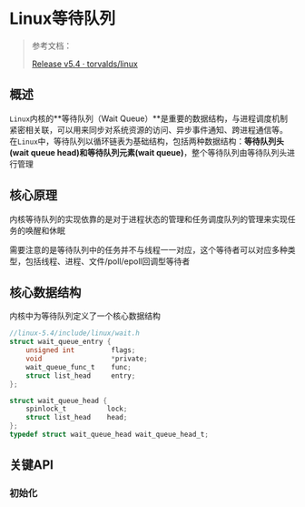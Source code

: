# Linux等待队列

> 参考文档：
>
> [Release v5.4 · torvalds/linux](https://github.com/torvalds/linux/releases/tag/v5.4)

## 概述

`Linux`内核的**等待队列（Wait Queue）**是重要的数据结构，与进程调度机制紧密相关联，可以用来同步对系统资源的访问、异步事件通知、跨进程通信等。
在`Linux`中，等待队列以循环链表为基础结构，包括两种数据结构：**等待队列头(wait queue head)**和**等待队列元素(wait queue)**，整个等待队列由等待队列头进行管理

## 核心原理

内核等待队列的实现依靠的是对于进程状态的管理和任务调度队列的管理来实现任务的唤醒和休眠

需要注意的是等待队列中的任务并不与线程一一对应，这个等待者可以对应多种类型，包括线程、进程、文件/poll/epoll回调型等待者

## 核心数据结构

内核中为等待队列定义了一个核心数据结构

```c
//linux-5.4/include/linux/wait.h
struct wait_queue_entry {
    unsigned int         flags;
    void                 *private;
    wait_queue_func_t    func;
    struct list_head     entry;
};

struct wait_queue_head {
    spinlock_t          lock;
    struct list_head    head;
};
typedef struct wait_queue_head wait_queue_head_t;
```

## 关键API

### 初始化
